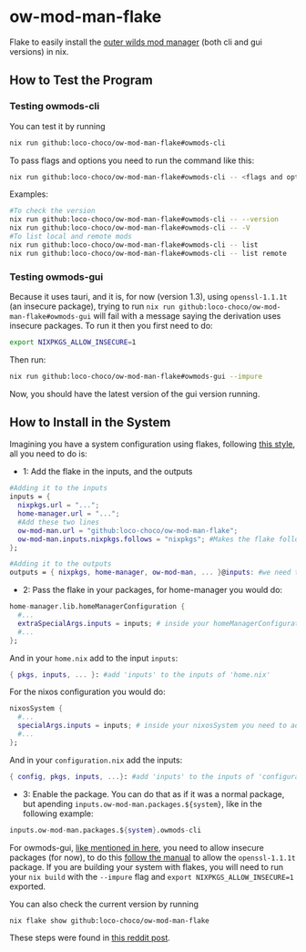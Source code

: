 # ow-mod-man-flake

Flake to easily install the [outer wilds mod manager](https://github.com/ow-mods/ow-mod-man) (both cli and gui versions) in nix.

## How to Test the Program

### Testing owmods-cli
You can test it by running
```sh
nix run github:loco-choco/ow-mod-man-flake#owmods-cli
```
To pass flags and options you need to run the command like this:
```sh
nix run github:loco-choco/ow-mod-man-flake#owmods-cli -- <flags and options>
```
Examples:
```sh
#To check the version
nix run github:loco-choco/ow-mod-man-flake#owmods-cli -- --version
nix run github:loco-choco/ow-mod-man-flake#owmods-cli -- -V
#To list local and remote mods
nix run github:loco-choco/ow-mod-man-flake#owmods-cli -- list
nix run github:loco-choco/ow-mod-man-flake#owmods-cli -- list remote
```

### Testing owmods-gui
Because it uses tauri, and it is, for now (version 1.3), using `openssl-1.1.1t` (an insecure package), trying to run `nix run github:loco-choco/ow-mod-man-flake#owmods-gui` will fail with a message saying the derivation uses insecure packages. To run it then you first need to do:

```sh
export NIXPKGS_ALLOW_INSECURE=1
```

Then run:
```sh
nix run github:loco-choco/ow-mod-man-flake#owmods-gui --impure
```

Now, you should have the latest version of the gui version running.

## How to Install in the System
Imagining you have a system configuration using flakes, following [this style](https://github.com/loco-choco/dotfiles), all you need to do is:

- 1: Add the flake in the inputs, and the outputs
```nix
#Adding it to the inputs
inputs = {
  nixpkgs.url = "...";
  home-manager.url = "...";
  #Add these two lines
  ow-mod-man.url = "github:loco-choco/ow-mod-man-flake";
  ow-mod-man.inputs.nixpkgs.follows = "nixpkgs"; #Makes the flake follow the package versions in your nixpkgs versions
};

#Adding it to the outputs
outputs = { nixpkgs, home-manager, ow-mod-man, ... }@inputs: #we need the '@inputs' part to allow us to use the flake more easily
```
- 2: Pass the flake in your packages, for home-manager you would do:
```nix
home-manager.lib.homeManagerConfiguration {
  #...
  extraSpecialArgs.inputs = inputs; # inside your homeManagerConfiguration you need to add this line
  #...
};
```
And in your `home.nix` add to the input `inputs`:
```nix
{ pkgs, inputs, ... }: #add 'inputs' to the inputs of 'home.nix'
```

For the nixos configuration you would do:
```nix
nixosSystem {
  #...
  specialArgs.inputs = inputs; # inside your nixosSystem you need to add this line
  #...
};
```

And in your `configuration.nix` add the inputs:
```nix
{ config, pkgs, inputs, ...}: #add 'inputs' to the inputs of 'configuration.nix'
```

- 3: Enable the package. You can do that as if it was a normal package, but apending `inputs.ow-mod-man.packages.${system}`, like in the following example:
```nix
inputs.ow-mod-man.packages.${system}.owmods-cli
```

For owmods-gui, [like mentioned in here](#testing-owmods-gui), you need to allow insecure packages (for now), to do this [follow the manual](https://nixos.org/manual/nixpkgs/stable/#sec-allow-insecure) to allow the `openssl-1.1.1t` package. 
If you are building your system with flakes, you will need to run your `nix build` with the `--impure` flag and `export NIXPKGS_ALLOW_INSECURE=1` exported.

You can also check the current version by running
```shell
nix flake show github:loco-choco/ow-mod-man-flake
```

These steps were found in [this reddit post](https://www.reddit.com/r/NixOS/comments/omti3t/how_to_install_a_flake_package/).

